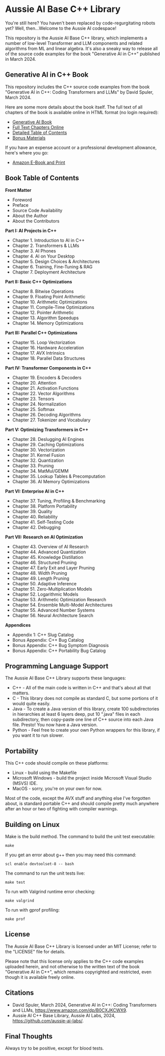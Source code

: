 # Aussie AI Base C++ Library

You're still here? You haven't been replaced by code-regurgitating
robots yet? Well, then...Welcome to the Aussie AI codespace!

This repository is the Aussie AI Base C++ library, which implements a number of low-level Transformer and LLM
components and related algorithms from ML and linear algebra. It's also a sneaky way to
release all of the source code examples
for the book "Generative AI in C++" published in March 2024.

## Generative AI in C++ Book

This repository includes the C++ source code examples from 
the book "Generative AI in C++: Coding Transformers and LLMs" by David Spuler, March 2024.

Here are some more details about the book itself.
The full text of all chapters of the book is available online in HTML format (no login required):

- [Generative AI Book](https://www.aussieai.com/book/overview)
- [Full Text Chapters Online](https://www.aussieai.com/book/free)
- [Detailed Table of Contents](https://www.aussieai.com/book/toc)
- [Bonus Materials](https://www.aussieai.com/book/bonus)

If you have an expense account or a professional development allowance, here's where you go:

- [Amazon E-Book and Print](https://www.amazon.com/dp/B0CXJKCWX9)

## Book Table of Contents

**Front Matter**

- Foreword
- Preface
- Source Code Availability
- About the Author
- About the Contributors

**Part I: AI Projects in C++**

- Chapter 1. Introduction to AI in C++
- Chapter 2. Transformers & LLMs
- Chapter 3. AI Phones
- Chapter 4. AI on Your Desktop
- Chapter 5. Design Choices & Architectures
- Chapter 6. Training, Fine-Tuning & RAG
- Chapter 7. Deployment Architecture

**Part II: Basic C++ Optimizations**

- Chapter 8. Bitwise Operations
- Chapter 9. Floating Point Arithmetic
- Chapter 10. Arithmetic Optimizations
- Chapter 11. Compile-Time Optimizations
- Chapter 12. Pointer Arithmetic
- Chapter 13. Algorithm Speedups
- Chapter 14. Memory Optimizations

**Part III: Parallel C++ Optimizations**

- Chapter 15. Loop Vectorization
- Chapter 16. Hardware Acceleration
- Chapter 17. AVX Intrinsics
- Chapter 18. Parallel Data Structures

**Part IV: Transformer Components in C++**
- Chapter 19. Encoders & Decoders
- Chapter 20. Attention
- Chapter 21. Activation Functions
- Chapter 22. Vector Algorithms
- Chapter 23. Tensors
- Chapter 24. Normalization
- Chapter 25. Softmax
- Chapter 26. Decoding Algorithms
- Chapter 27. Tokenizer and Vocabulary

**Part V: Optimizing Transformers in C++**

- Chapter 28. Deslugging AI Engines
- Chapter 29. Caching Optimizations
- Chapter 30. Vectorization
- Chapter 31. Kernel Fusion
- Chapter 32. Quantization
- Chapter 33. Pruning
- Chapter 34. MatMul/GEMM
- Chapter 35. Lookup Tables & Precomputation
- Chapter 36. AI Memory Optimizations

**Part VI: Enterprise AI in C++**

- Chapter 37. Tuning, Profiling & Benchmarking
- Chapter 38. Platform Portability
- Chapter 39. Quality
- Chapter 40. Reliability
- Chapter 41. Self-Testing Code
- Chapter 42. Debugging

**Part VII: Research on AI Optimization**

- Chapter 43. Overview of AI Research
- Chapter 44. Advanced Quantization
- Chapter 45. Knowledge Distillation
- Chapter 46. Structured Pruning
- Chapter 47. Early Exit and Layer Pruning
- Chapter 48. Width Pruning
- Chapter 49. Length Pruning
- Chapter 50. Adaptive Inference
- Chapter 51. Zero-Multiplication Models
- Chapter 52. Logarithmic Models
- Chapter 53. Arithmetic Optimization Research
- Chapter 54. Ensemble Multi-Model Architectures
- Chapter 55. Advanced Number Systems
- Chapter 56. Neural Architecture Search

**Appendices**

- Appendix 1: C++ Slug Catalog
- Bonus Appendix: C++ Bug Catalog
- Bonus Appendix: C++ Bug Symptom Diagnosis
- Bonus Appendix: C++ Portability Bug Catalog

## Programming Language Support

The Aussie AI Base C++ Library supports these languages:

- C++ - All of the main code is written in C++ and that's about all that matters.
- C - This library does not compile as standard C, but some portions of it would quite easily.
- Java - To create a Java version of this library, create 100 subdirectories in hierarchies at least 6 layers deep,
put 10 ".java" files in each subdirectory, then copy-paste one line of C++ source into each Java file. Presto! You now have a Java version.
- Python - Feel free to create your own Python wrappers for this library, if you want it to run slower.

## Portability

This C++ code should compile on these platforms:

- Linux - build using the Makefile
- Microsoft Windows - build the project inside Microsoft Visual Studio (MSVS) IDE.
- MacOS - sorry, you're on your own for now.

Most of the code, except the AVX stuff and anything else I've forgotten about,
is standard portable C++ and should compile
pretty much anywhere after an hour or two of fighting with compiler warnings.

## Building on Linux

Make is the build method.
The command to build the unit test executable:

    make

If you get an error about g++ then you may need this command:

    scl enable devtoolset-8 -- bash

The command to run the unit tests live:

    make test

To run with Valgrind runtime error checking:

    make valgrind

To run with gprof profiling:

    make prof

## License

The Aussie AI Base C++ Library is licensed under an MIT License; refer to the "LICENSE" file for details.

Please note that this license only applies to the C++ code examples uploaded herein, and not otherwise to the written text of the book "Generative AI in C++", which remains copyrighted and restricted,
even though it is available freely online.

## Citations

* David Spuler, March 2024, Generative AI in C++: Coding Transformers and LLMs, https://www.amazon.com/dp/B0CXJKCWX9.
* Aussie AI C++ Base Library, Aussie AI Labs, 2024, https://github.com/aussie-ai-labs/.

## Final Thoughts

Always try to be positive, except for blood tests.

